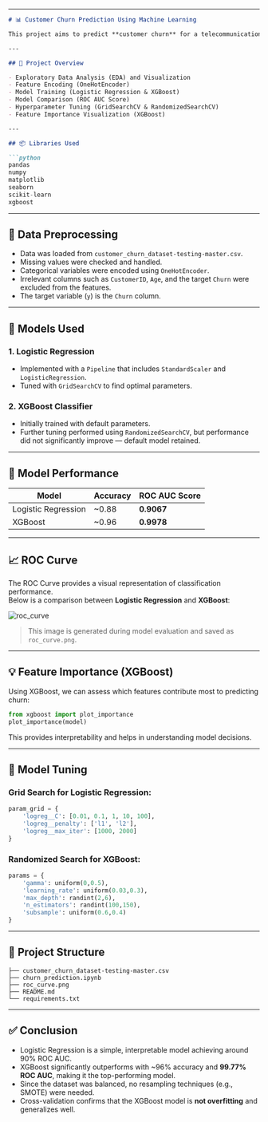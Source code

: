 
---

```markdown
# 📊 Customer Churn Prediction Using Machine Learning

This project aims to predict **customer churn** for a telecommunications company using machine learning techniques. By applying preprocessing, feature engineering, and model tuning, we evaluate two models and determine that **XGBoost** performs the best with outstanding accuracy.

---

## 📁 Project Overview

- Exploratory Data Analysis (EDA) and Visualization
- Feature Encoding (OneHotEncoder)
- Model Training (Logistic Regression & XGBoost)
- Model Comparison (ROC AUC Score)
- Hyperparameter Tuning (GridSearchCV & RandomizedSearchCV)
- Feature Importance Visualization (XGBoost)

---

## 📦 Libraries Used

```python
pandas
numpy
matplotlib
seaborn
scikit-learn
xgboost
```

---

## 🧹 Data Preprocessing

- Data was loaded from `customer_churn_dataset-testing-master.csv`.
- Missing values were checked and handled.
- Categorical variables were encoded using `OneHotEncoder`.
- Irrelevant columns such as `CustomerID`, `Age`, and the target `Churn` were excluded from the features.
- The target variable (`y`) is the `Churn` column.

---

## 🧠 Models Used

### 1. Logistic Regression
- Implemented with a `Pipeline` that includes `StandardScaler` and `LogisticRegression`.
- Tuned with `GridSearchCV` to find optimal parameters.

### 2. XGBoost Classifier
- Initially trained with default parameters.
- Further tuning performed using `RandomizedSearchCV`, but performance did not significantly improve — default model retained.

---

## 🧪 Model Performance

| Model               | Accuracy | ROC AUC Score |
|---------------------|----------|----------------|
| Logistic Regression | ~0.88    | **0.9067**     |
| XGBoost             | ~0.96    | **0.9978**     |

---

## 📈 ROC Curve

The ROC Curve provides a visual representation of classification performance.  
Below is a comparison between **Logistic Regression** and **XGBoost**:

![roc_curve](roc_curve.png)

> This image is generated during model evaluation and saved as `roc_curve.png`.

---

## 💡 Feature Importance (XGBoost)

Using XGBoost, we can assess which features contribute most to predicting churn:

```python
from xgboost import plot_importance
plot_importance(model)
```

This provides interpretability and helps in understanding model decisions.

---

## 🔧 Model Tuning

### Grid Search for Logistic Regression:

```python
param_grid = {
    'logreg__C': [0.01, 0.1, 1, 10, 100],
    'logreg__penalty': ['l1', 'l2'],
    'logreg__max_iter': [1000, 2000]
}
```

### Randomized Search for XGBoost:

```python
params = {
    'gamma': uniform(0,0.5),
    'learning_rate': uniform(0.03,0.3),
    'max_depth': randint(2,6),
    'n_estimators': randint(100,150),
    'subsample': uniform(0.6,0.4)
}
```

---

## 📁 Project Structure

```
├── customer_churn_dataset-testing-master.csv
├── churn_prediction.ipynb
├── roc_curve.png
├── README.md
└── requirements.txt
```

---

## ✅ Conclusion

- Logistic Regression is a simple, interpretable model achieving around 90% ROC AUC.
- XGBoost significantly outperforms with ~96% accuracy and **99.77% ROC AUC**, making it the top-performing model.
- Since the dataset was balanced, no resampling techniques (e.g., SMOTE) were needed.
- Cross-validation confirms that the XGBoost model is **not overfitting** and generalizes well.


```
